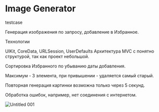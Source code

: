 # Image Generator
testcase

Генерация изображения по запросу, добавление в Избранное.

Технологии

UIKit, CoreData, URLSession, UserDefaults
Архитектура MVC c понятно структурой, так как проект небольшой.

Сортировка Избранного по убыванию даты добавления.

Максимум - 3 элемента, при привышении - удаляется самый старый.

Повторная генерация картинки возможна только через 5 секунд.

Обработка ошибок, например, нет соединения с интернетом.
 
![Untitled 001](https://github.com/AntonyCatcher/ray-22.05/assets/106928418/215644e6-8b1f-459c-96bf-0a9d38eea78f)


